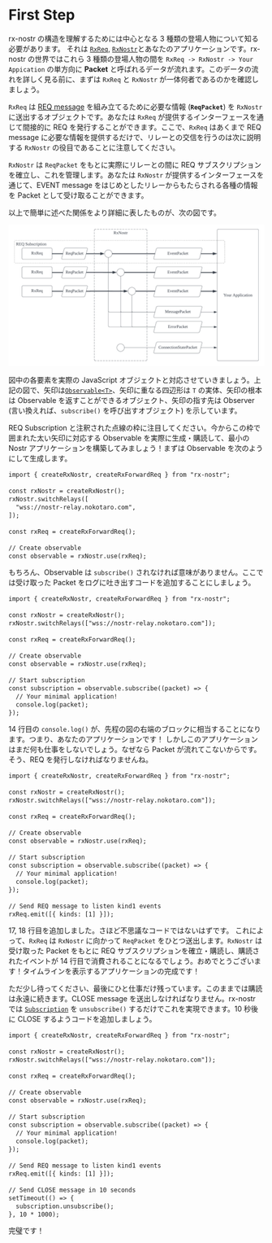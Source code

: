 # First Step

rx-nostr の構造を理解するためには中心となる 3 種類の登場人物について知る必要があります。 それは [`RxReq`](/api/rx-req.md), [`RxNostr`](/api/rx-nostr.md)とあなたのアプリケーションです。rx-nostr の世界ではこれら 3 種類の登場人物の間を `RxReq -> RxNostr -> Your Appication` の単方向に **Packet** と呼ばれるデータが流れます。このデータの流れを詳しく見る前に、まずは `RxReq` と `RxNostr` が一体何者であるのかを確認しましょう。

`RxReq` は [REQ message](https://github.com/nostr-protocol/nips/blob/master/01.md#from-client-to-relay-sending-events-and-creating-subscriptions) を組み立てるために必要な情報 (**`ReqPacket`**) を `RxNostr` に送出するオブジェクトです。あなたは `RxReq` が提供するインターフェースを通じて間接的に REQ を発行することができます。ここで、`RxReq` はあくまで REQ message に必要な情報を提供するだけで、リレーとの交信を行うのは次に説明する `RxNostr` の役目であることに注意してください。

`RxNostr` は `ReqPacket` をもとに実際にリレーとの間に REQ サブスクリプションを確立し、これを管理します。あなたは `RxNostr` が提供するインターフェースを通じて、EVENT message をはじめとしたリレーからもたらされる各種の情報を Packet として受け取ることができます。

以上で簡単に述べた関係をより詳細に表したものが、次の図です。

![flow](./data-flow.png)

図中の各要素を実際の JavaScript オブジェクトと対応させていきましょう。上記の図で、矢印は[`Observable<T>`](https://rxjs.dev/api/index/class/Observable)、矢印に重なる四辺形は `T` の実体、矢印の根本は Observable を返すことができるオブジェクト、矢印の指す先は Observer (言い換えれば、`subscribe()` を呼び出すオブジェクト) を示しています。

REQ Subscription と注釈された点線の枠に注目してください。今からこの枠で囲まれた太い矢印に対応する Observable を実際に生成・購読して、最小の Nostr アプリケーションを構築してみましょう！まずは Observable を次のようにして生成します。

```js{10-11}
import { createRxNostr, createRxForwardReq } from "rx-nostr";

const rxNostr = createRxNostr();
rxNostr.switchRelays([
  "wss://nostr-relay.nokotaro.com",
]);

const rxReq = createRxForwardReq();

// Create observable
const observable = rxNostr.use(rxReq);
```

もちろん、Observable は `subscribe()` されなければ意味がありません。ここでは受け取った Packet をログに吐き出すコードを追加することにしましょう。

```js{11-15}
import { createRxNostr, createRxForwardReq } from "rx-nostr";

const rxNostr = createRxNostr();
rxNostr.switchRelays(["wss://nostr-relay.nokotaro.com"]);

const rxReq = createRxForwardReq();

// Create observable
const observable = rxNostr.use(rxReq);

// Start subscription
const subscription = observable.subscribe((packet) => {
  // Your minimal application!
  console.log(packet);
});
```

14 行目の `console.log()` が、先程の図の右端のブロックに相当することになります。つまり、あなたのアプリケーションです！
しかしこのアプリケーションはまだ何も仕事をしないでしょう。なぜなら Packet が流れてこないからです。そう、REQ を発行しなければなりませんね。

```js{17-18}
import { createRxNostr, createRxForwardReq } from "rx-nostr";

const rxNostr = createRxNostr();
rxNostr.switchRelays(["wss://nostr-relay.nokotaro.com"]);

const rxReq = createRxForwardReq();

// Create observable
const observable = rxNostr.use(rxReq);

// Start subscription
const subscription = observable.subscribe((packet) => {
  // Your minimal application!
  console.log(packet);
});

// Send REQ message to listen kind1 events
rxReq.emit([{ kinds: [1] }]);
```

17, 18 行目を追加しました。さほど不思議なコードではないはずです。
これによって、`RxReq` は `RxNostr` に向かって `ReqPacket` をひとつ送出します。`RxNostr` は受け取った Packet をもとに REQ サブスクリプションを確立・購読し、購読されたイベントが 14 行目で消費されることになるでしょう。おめでとうございます！タイムラインを表示するアプリケーションの完成です！

ただ少し待ってください、最後にひと仕事だけ残っています。このままでは購読は永遠に続きます。CLOSE message を送出しなければなりません。rx-nostr では [`Subscription`](https://rxjs.dev/guide/subscription) を `unsubscribe()` するだけでこれを実現できます。10 秒後に CLOSE するようコードを追加しましょう。

```js{20-23}
import { createRxNostr, createRxForwardReq } from "rx-nostr";

const rxNostr = createRxNostr();
rxNostr.switchRelays(["wss://nostr-relay.nokotaro.com"]);

const rxReq = createRxForwardReq();

// Create observable
const observable = rxNostr.use(rxReq);

// Start subscription
const subscription = observable.subscribe((packet) => {
  // Your minimal application!
  console.log(packet);
});

// Send REQ message to listen kind1 events
rxReq.emit([{ kinds: [1] }]);

// Send CLOSE message in 10 seconds
setTimeout(() => {
  subscription.unsubscribe();
}, 10 * 1000);
```

完璧です！

